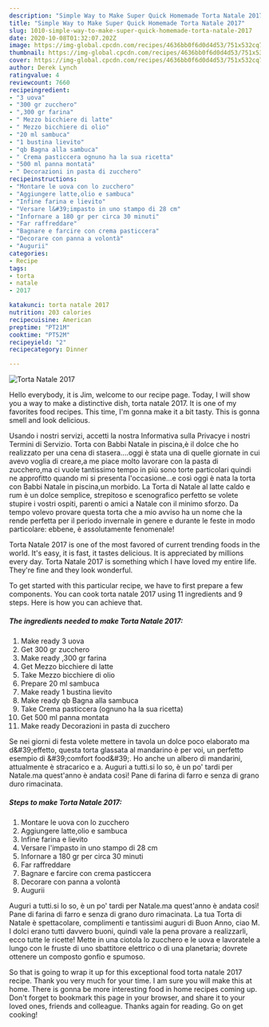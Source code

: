 ```yaml
---
description: "Simple Way to Make Super Quick Homemade Torta Natale 2017"
title: "Simple Way to Make Super Quick Homemade Torta Natale 2017"
slug: 1010-simple-way-to-make-super-quick-homemade-torta-natale-2017
date: 2020-10-08T01:32:07.202Z
image: https://img-global.cpcdn.com/recipes/4636bb0f6d0d4d53/751x532cq70/torta-natale-2017-recipe-main-photo.jpg
thumbnail: https://img-global.cpcdn.com/recipes/4636bb0f6d0d4d53/751x532cq70/torta-natale-2017-recipe-main-photo.jpg
cover: https://img-global.cpcdn.com/recipes/4636bb0f6d0d4d53/751x532cq70/torta-natale-2017-recipe-main-photo.jpg
author: Derek Lynch
ratingvalue: 4
reviewcount: 7660
recipeingredient:
- "3 uova"
- "300 gr zucchero"
- ",300 gr farina"
- " Mezzo bicchiere di latte"
- " Mezzo bicchiere di olio"
- "20 ml sambuca"
- "1 bustina lievito"
- "qb Bagna alla sambuca"
- " Crema pasticcera ognuno ha la sua ricetta"
- "500 ml panna montata"
- " Decorazioni in pasta di zucchero"
recipeinstructions:
- "Montare le uova con lo zucchero"
- "Aggiungere latte,olio e sambuca"
- "Infine farina e lievito"
- "Versare l&#39;impasto in uno stampo di 28 cm"
- "Infornare a 180 gr per circa 30 minuti"
- "Far raffreddare"
- "Bagnare e farcire con crema pasticcera"
- "Decorare con panna a volontà"
- "Augurii"
categories:
- Recipe
tags:
- torta
- natale
- 2017

katakunci: torta natale 2017 
nutrition: 203 calories
recipecuisine: American
preptime: "PT21M"
cooktime: "PT52M"
recipeyield: "2"
recipecategory: Dinner

---
```



![Torta Natale 2017](https://img-global.cpcdn.com/recipes/4636bb0f6d0d4d53/751x532cq70/torta-natale-2017-recipe-main-photo.jpg)

Hello everybody, it is Jim, welcome to our recipe page. Today, I will show you a way to make a distinctive dish, torta natale 2017. It is one of my favorites food recipes. This time, I'm gonna make it a bit tasty. This is gonna smell and look delicious.

Usando i nostri servizi, accetti la nostra Informativa sulla Privacye i nostri Termini di Servizio. Torta con Babbi Natale in piscina,è il dolce che ho realizzato per una cena di stasera….oggi è stata una di quelle giornate in cui avevo voglia di creare,a me piace molto lavorare con la pasta di zucchero,ma ci vuole tantissimo tempo in più sono torte particolari quindi ne approfitto quando mi si presenta l&#39;occasione…e così oggi è nata la torta con Babbi Natale in piscina,un morbido. La Torta di Natale al latte caldo e rum è un dolce semplice, strepitoso e scenografico perfetto se volete stupire i vostri ospiti, parenti o amici a Natale con il minimo sforzo. Da tempo volevo provare questa torta che a mio avviso ha un nome che la rende perfetta per il periodo invernale in genere e durante le feste in modo particolare: ebbene, è assolutamente fenomenale!

Torta Natale 2017 is one of the most favored of current trending foods in the world. It's easy, it is fast, it tastes delicious. It is appreciated by millions every day. Torta Natale 2017 is something which I have loved my entire life. They're fine and they look wonderful.


To get started with this particular recipe, we have to first prepare a few components. You can cook torta natale 2017 using 11 ingredients and 9 steps. Here is how you can achieve that.

<!--inarticleads1-->

##### The ingredients needed to make Torta Natale 2017:

1. Make ready 3 uova
1. Get 300 gr zucchero
1. Make ready ,300 gr farina
1. Get  Mezzo bicchiere di latte
1. Take  Mezzo bicchiere di olio
1. Prepare 20 ml sambuca
1. Make ready 1 bustina lievito
1. Make ready qb Bagna alla sambuca
1. Take  Crema pasticcera (ognuno ha la sua ricetta)
1. Get 500 ml panna montata
1. Make ready  Decorazioni in pasta di zucchero


Se nei giorni di festa volete mettere in tavola un dolce poco elaborato ma d\&#39;effetto, questa torta glassata al mandarino è per voi, un perfetto esempio di \&#39;comfort food\&#39;. Ho anche un albero di mandarini, attualmente è stracarico e a. Auguri a tutti.si lo so, è un po&#39; tardi per Natale.ma quest&#39;anno è andata così! Pane di farina di farro e senza di grano duro rimacinata. 

<!--inarticleads2-->

##### Steps to make Torta Natale 2017:

1. Montare le uova con lo zucchero
1. Aggiungere latte,olio e sambuca
1. Infine farina e lievito
1. Versare l&#39;impasto in uno stampo di 28 cm
1. Infornare a 180 gr per circa 30 minuti
1. Far raffreddare
1. Bagnare e farcire con crema pasticcera
1. Decorare con panna a volontà
1. Augurii


Auguri a tutti.si lo so, è un po&#39; tardi per Natale.ma quest&#39;anno è andata così! Pane di farina di farro e senza di grano duro rimacinata. La tua Torta di Natale è spettacolare, complimenti e tantissimi auguri di Buon Anno, ciao M. I dolci erano tutti davvero buoni, quindi vale la pena provare a realizzarli, ecco tutte le ricette! Mette in una ciotola lo zucchero e le uova e lavoratele a lungo con le fruste di uno sbattitore elettrico o di una planetaria; dovrete ottenere un composto gonfio e spumoso. 

So that is going to wrap it up for this exceptional food torta natale 2017 recipe. Thank you very much for your time. I am sure you will make this at home. There is gonna be more interesting food in home recipes coming up. Don't forget to bookmark this page in your browser, and share it to your loved ones, friends and colleague. Thanks again for reading. Go on get cooking!
